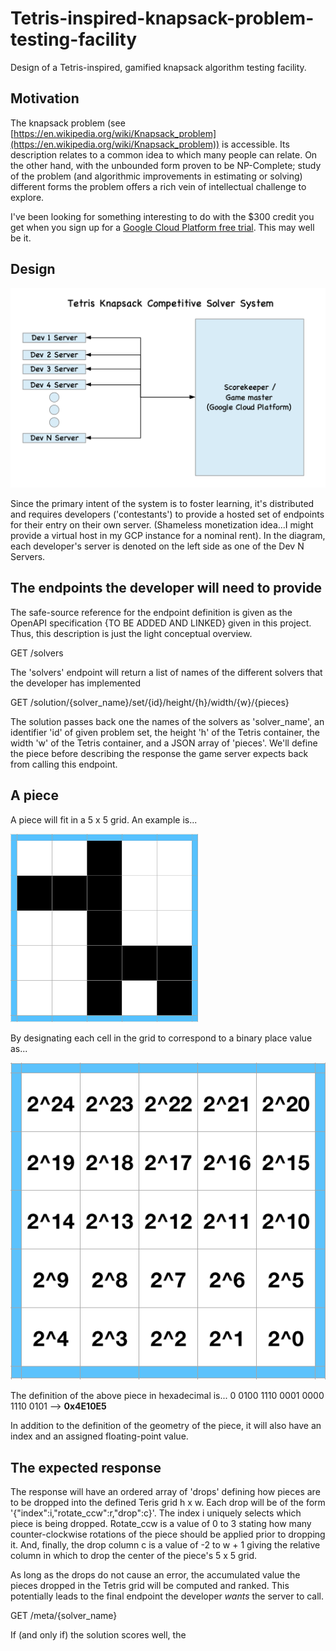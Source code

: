 # Tetris-inspired-knapsack-problem-testing-facility
Design of a Tetris-inspired, gamified knapsack algorithm testing facility.

## Motivation
The knapsack problem (see [https://en.wikipedia.org/wiki/Knapsack_problem](https://en.wikipedia.org/wiki/Knapsack_problem)) is accessible. Its description relates to a common idea to which many people can relate. On the other hand, with the unbounded form proven to be NP-Complete; study of the problem (and algorithmic improvements in estimating or solving) different forms the problem offers a rich vein of intellectual challenge to explore.

I've been looking for something interesting to do with the $300 credit you get when you sign up for a [Google Cloud Platform free trial](https://console.cloud.google.com/freetrial/signup/tos). This may well be it.

## Design

![Basic system diagram](https://github.com/tevye/Tetris-inspired-knapsack-problem-testing-facility/blob/master/systemDiagram.png)

Since the primary intent of the system is to foster learning, it's distributed and requires developers ('contestants') to provide a hosted set of endpoints for their entry on their own server. (Shameless monetization idea...I might provide a virtual host in my GCP instance for a nominal rent). In the diagram, each developer's server is denoted on the left side as one of the Dev N Servers.

## The endpoints the developer will need to provide

The safe-source reference for the endpoint definition is given as the OpenAPI specification {TO BE ADDED AND LINKED} given in this project. Thus, this description is just the light conceptual overview.

GET /solvers

The 'solvers' endpoint will return a list of names of the different solvers that the developer has implemented

GET /solution/{solver_name}/set/{id}/height/{h}/width/{w}/{pieces}

The solution passes back one the names of the solvers as 'solver_name', an identifier 'id' of given problem set, the height 'h' of the Tetris container, the width 'w' of the Tetris container, and a JSON array of 'pieces'. We'll define the piece before describing the response the game server expects back from calling this endpoint.

## A piece

A piece will fit in a 5 x 5 grid. An example is...

![An example Tetris piece](https://github.com/tevye/Tetris-inspired-knapsack-problem-testing-facility/blob/master/tetrisExamplePiece.png)

By designating each cell in the grid to correspond to a binary place value as...

![An example Tetris piece](https://github.com/tevye/Tetris-inspired-knapsack-problem-testing-facility/blob/master/tetrisBitMap.png)

The definition of the above piece in hexadecimal is...
0 0100 1110 0001 0000 1110 0101 --> **0x4E10E5**

In addition to the definition of the geometry of the piece, it will also have an index and an assigned floating-point value.

## The expected response

The response will have an ordered array of 'drops' defining how pieces are to be dropped into the defined Teris grid h x w. Each drop will be of the form '{"index":i,"rotate_ccw":r,"drop":c}'. The index i uniquely selects which piece is being dropped. Rotate_ccw is a value of 0 to 3 stating how many counter-clockwise rotations of the piece should be applied prior to dropping it. And, finally, the drop column c is a value of -2 to w + 1 giving the relative column in which to drop the center of the piece's 5 x 5 grid.

As long as the drops do not cause an error, the accumulated value the pieces dropped in the Tetris grid will be computed and ranked. This potentially leads to the final endpoint the developer *wants* the server to call.

GET /meta/{solver_name}

If (and only if) the solution scores well, the 
